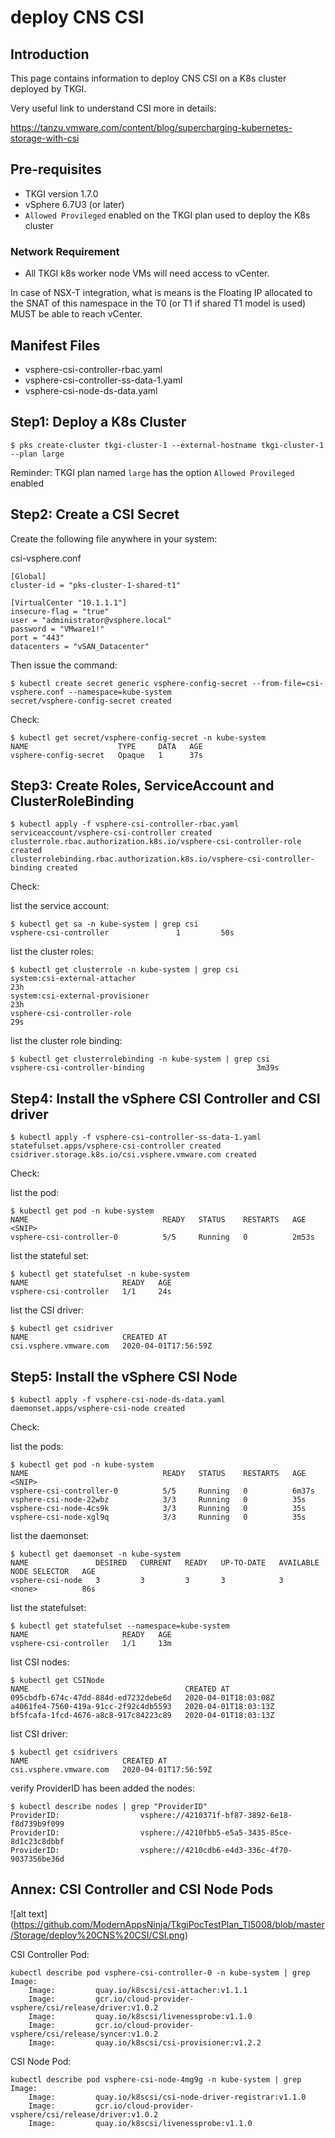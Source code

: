 # deploy CNS CSI

## Introduction
This page contains information to deploy CNS CSI on a K8s cluster deployed by TKGI.

Very useful link to understand CSI more in details:

<https://tanzu.vmware.com/content/blog/supercharging-kubernetes-storage-with-csi>


## Pre-requisites

- TKGI version 1.7.0
- vSphere 6.7U3 (or later)
- `Allowed Provileged` enabled on the TKGI plan used to deploy the K8s cluster

### Network Requirement

- All TKGI k8s worker node VMs will need access to vCenter. 

In case of NSX-T integration, what is means is the Floating IP allocated to the SNAT of this namespace in the T0 (or T1 if shared T1 model is used) MUST be able to reach vCenter.

## Manifest Files

- vsphere-csi-controller-rbac.yaml
- vsphere-csi-controller-ss-data-1.yaml
- vsphere-csi-node-ds-data.yaml

## Step1: Deploy a K8s Cluster

```
$ pks create-cluster tkgi-cluster-1 --external-hostname tkgi-cluster-1 --plan large
```

Reminder:
TKGI plan named `large` has the option `Allowed Provileged` enabled 

## Step2: Create a CSI Secret

Create the following file anywhere in your system:

csi-vsphere.conf
```
[Global]
cluster-id = "pks-cluster-1-shared-t1"

[VirtualCenter "10.1.1.1"]
insecure-flag = "true"
user = "administrator@vsphere.local"
password = "VMware1!"
port = "443"
datacenters = "vSAN_Datacenter"
```

Then issue the command:

```
$ kubectl create secret generic vsphere-config-secret --from-file=csi-vsphere.conf --namespace=kube-system
secret/vsphere-config-secret created
```

Check:
```
$ kubectl get secret/vsphere-config-secret -n kube-system
NAME                    TYPE     DATA   AGE
vsphere-config-secret   Opaque   1      37s
```

## Step3: Create Roles, ServiceAccount and ClusterRoleBinding

```
$ kubectl apply -f vsphere-csi-controller-rbac.yaml
serviceaccount/vsphere-csi-controller created
clusterrole.rbac.authorization.k8s.io/vsphere-csi-controller-role created
clusterrolebinding.rbac.authorization.k8s.io/vsphere-csi-controller-binding created
```

Check:

list the service account:
```
$ kubectl get sa -n kube-system | grep csi
vsphere-csi-controller               1         50s
```

list the cluster roles:
```
$ kubectl get clusterrole -n kube-system | grep csi
system:csi-external-attacher                                           23h   
system:csi-external-provisioner                                        23h 
vsphere-csi-controller-role                                            29s
```

list the cluster role binding:
```
$ kubectl get clusterrolebinding -n kube-system | grep csi
vsphere-csi-controller-binding                         3m39s
```

## Step4: Install the vSphere CSI Controller and CSI driver

```
$ kubectl apply -f vsphere-csi-controller-ss-data-1.yaml
statefulset.apps/vsphere-csi-controller created
csidriver.storage.k8s.io/csi.vsphere.vmware.com created
```

Check:

list the pod:
```
$ kubectl get pod -n kube-system
NAME                              READY   STATUS    RESTARTS   AGE
<SNIP>
vsphere-csi-controller-0          5/5     Running   0          2m53s
```

list the stateful set:
```
$ kubectl get statefulset -n kube-system
NAME                     READY   AGE
vsphere-csi-controller   1/1     24s
```

list the CSI driver:
```
$ kubectl get csidriver
NAME                     CREATED AT
csi.vsphere.vmware.com   2020-04-01T17:56:59Z
```

## Step5: Install the vSphere CSI Node

```
$ kubectl apply -f vsphere-csi-node-ds-data.yaml
daemonset.apps/vsphere-csi-node created
```

Check:

list the pods:
```
$ kubectl get pod -n kube-system
NAME                              READY   STATUS    RESTARTS   AGE
<SNIP>
vsphere-csi-controller-0          5/5     Running   0          6m37s
vsphere-csi-node-22wbz            3/3     Running   0          35s
vsphere-csi-node-4cs9k            3/3     Running   0          35s
vsphere-csi-node-xgl9q            3/3     Running   0          35s
```

list the daemonset:
```
$ kubectl get daemonset -n kube-system
NAME               DESIRED   CURRENT   READY   UP-TO-DATE   AVAILABLE   NODE SELECTOR   AGE
vsphere-csi-node   3         3         3       3            3           <none>          86s
```

list the statefulset:
```
$ kubectl get statefulset --namespace=kube-system
NAME                     READY   AGE
vsphere-csi-controller   1/1     13m
```

list CSI nodes:
```
$ kubectl get CSINode
NAME                                   CREATED AT
095cbdfb-674c-47dd-884d-ed7232debe6d   2020-04-01T18:03:08Z
a4061fe4-7560-419a-91cc-2f92c4db5593   2020-04-01T18:03:13Z
bf5fcafa-1fcd-4676-a8c8-917c84223c89   2020-04-01T18:03:13Z
```

list CSI driver:
```
$ kubectl get csidrivers
NAME                     CREATED AT
csi.vsphere.vmware.com   2020-04-01T17:56:59Z
```

verify ProviderID has been added the nodes:

```
$ kubectl describe nodes | grep "ProviderID"
ProviderID:                  vsphere://4210371f-bf87-3892-6e18-f8d739b9f099
ProviderID:                  vsphere://4210fbb5-e5a5-3435-85ce-8d1c23c8dbbf
ProviderID:                  vsphere://4210cdb6-e4d3-336c-4f70-9037356be36d
```



## Annex: CSI Controller and CSI Node Pods

![alt text] (https://github.com/ModernAppsNinja/TkgiPocTestPlan_TI5008/blob/master/Storage/deploy%20CNS%20CSI/CSI.png)

CSI Controller Pod:
```
kubectl describe pod vsphere-csi-controller-0 -n kube-system | grep Image:
    Image:         quay.io/k8scsi/csi-attacher:v1.1.1
    Image:         gcr.io/cloud-provider-vsphere/csi/release/driver:v1.0.2
    Image:         quay.io/k8scsi/livenessprobe:v1.1.0
    Image:         gcr.io/cloud-provider-vsphere/csi/release/syncer:v1.0.2
    Image:         quay.io/k8scsi/csi-provisioner:v1.2.2
```


CSI Node Pod:
```
kubectl describe pod vsphere-csi-node-4mg9g -n kube-system | grep Image:
    Image:         quay.io/k8scsi/csi-node-driver-registrar:v1.1.0
    Image:         gcr.io/cloud-provider-vsphere/csi/release/driver:v1.0.2
    Image:         quay.io/k8scsi/livenessprobe:v1.1.0
```

